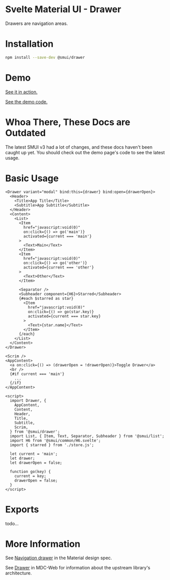 # Svelte Material UI - Drawer

Drawers are navigation areas.

# Installation

```sh
npm install --save-dev @smui/drawer
```

# Demo

[See it in action.](https://sveltematerialui.com/demo/drawer)

[See the demo code.](/site/src/routes/demo/drawer/)

# Whoa There, These Docs are Outdated

The latest SMUI v3 had a lot of changes, and these docs haven't been caught up yet. You should check out the demo page's code to see the latest usage.

# Basic Usage

```svelte
<Drawer variant="modal" bind:this={drawer} bind:open={drawerOpen}>
  <Header>
    <Title>App Title</Title>
    <Subtitle>App Subtitle</Subtitle>
  </Header>
  <Content>
    <List>
      <Item
        href="javascript:void(0)"
        on:click={() => go('main')}
        activated={current === 'main'}
      >
        <Text>Main</Text>
      </Item>
      <Item
        href="javascript:void(0)"
        on:click={() => go('other')}
        activated={current === 'other'}
      >
        <Text>Other</Text>
      </Item>

      <Separator />
      <Subheader component={H6}>Starred</Subheader>
      {#each $starred as star}
        <Item
          href="javascript:void(0)"
          on:click={() => go(star.key)}
          activated={current === star.key}
        >
          <Text>{star.name}</Text>
        </Item>
      {/each}
    </List>
  </Content>
</Drawer>

<Scrim />
<AppContent>
  <a on:click={() => (drawerOpen = !drawerOpen)}>Toggle Drawer</a>
  <br />
  {#if current === 'main'}
    ...
  {/if}
</AppContent>

<script>
  import Drawer, {
    AppContent,
    Content,
    Header,
    Title,
    Subtitle,
    Scrim,
  } from '@smui/drawer';
  import List, { Item, Text, Separator, Subheader } from '@smui/list';
  import H6 from '@smui/common/H6.svelte';
  import { starred } from './store.js';

  let current = 'main';
  let drawer;
  let drawerOpen = false;

  function go(key) {
    current = key;
    drawerOpen = false;
  }
</script>
```

# Exports

todo...

# More Information

See [Navigation drawer](https://material.io/components/navigation-drawer) in the Material design spec.

See [Drawer](https://github.com/material-components/material-components-web/tree/v11.0.0/packages/mdc-drawer) in MDC-Web for information about the upstream library's architecture.

